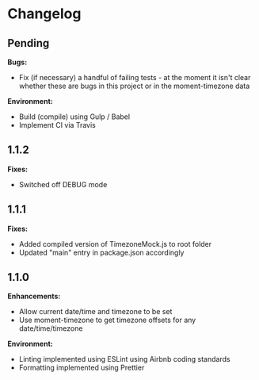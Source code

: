 # Changelog

## Pending

**Bugs:**

* Fix (if necessary) a handful of failing tests - at the moment it isn't clear
  whether these are bugs in this project or in the moment-timezone data

**Environment:**

* Build (compile) using Gulp / Babel
* Implement CI via Travis

## 1.1.2

**Fixes:**

* Switched off DEBUG mode

## 1.1.1

**Fixes:**

* Added compiled version of TimezoneMock.js to root folder
* Updated "main" entry in package.json accordingly

## 1.1.0

**Enhancements:**

* Allow current date/time and timezone to be set
* Use moment-timezone to get timezone offsets for any date/time/timezone

**Environment:**

* Linting implemented using ESLint using Airbnb coding standards
* Formatting implemented using Prettier
